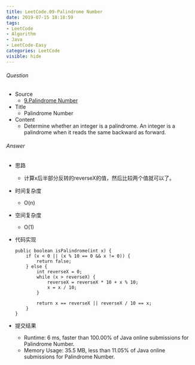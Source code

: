 ```yaml
---
title: LeetCode.09-Palindrome Number
date: 2019-07-15 18:18:59
tags:
- LeetCode
- Algorithm
- Java
- LeetCode-Easy
categories: LeetCode
visible: hide
---
```

###### Question
- Source
	- [9.Palindrome Number](https://leetcode.com/problems/palindrome-number/)
- Title
	- Palindrome Number
- Content 
	- Determine whether an integer is a palindrome. An integer is a palindrome when it reads the same backward as forward.
<!--more-->

###### Answer
- 思路
    - 计算x后半部分反转的reverseX的值，然后比较两个值就可以了。
- 时间复杂度
    - O(n)
- 空间复杂度
    - O(1)
- 代码实现
    
    ```
    public boolean isPalindrome(int x) {
        if (x < 0 || (x % 10 == 0 && x != 0)) {
            return false;
        } else {
            int reverseX = 0;
            while (x > reverseX) {
                reverseX = reverseX * 10 + x % 10;
                x = x / 10;
            }

            return x == reverseX || reverseX / 10 == x;
        }
    }
    ```
    
- 提交结果
   - Runtime: 6 ms, faster than 100.00% of Java online submissions for Palindrome Number.
	- Memory Usage: 35.5 MB, less than 11.05% of Java online submissions for Palindrome Number.
